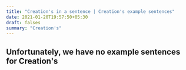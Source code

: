 ```yaml
---
title: "Creation's in a sentence | Creation's example sentences"
date: 2021-01-20T19:57:50+05:30
draft: falses
summary: "Creation's"
---
```

## Unfortunately, we have no example sentences for Creation's                 
